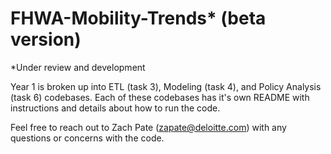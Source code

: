 # FHWA-Mobility-Trends* (beta version)
*Under review and development 

Year 1 is broken up into ETL (task 3), Modeling (task 4), and Policy Analysis (task 6) codebases. Each of these codebases has it's own README with instructions and details about how to run the code. 

Feel free to reach out to Zach Pate (zapate@deloitte.com) with any questions or concerns with the code.
